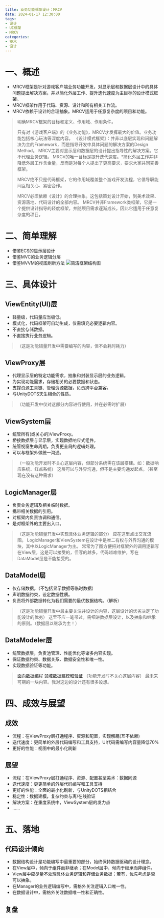 ```yaml
---
title: 业务功能框架设计：MRCV
date: 2024-01-17 12:30:00
tags:
- 设计
- UI框架
- MRCV
categories: 
- 技术
- 设计
---
```


# 一、概述
- MRCV框架是针对游戏客户端业务功能开发，对显示层和数据层设计中的具体问题提出解决方案，并以简化外层工作、提升迭代速度为主目标的设计模式框架。
- MRCV框架作用于代码、资源、设计和所有相关工作流。
- MRCV依赖于设计的合理抽象。MRCV适用于任意复杂度的项目和功能。

<!--more-->

>明确MRCV框架的目标和定义、作用域、作用条件。
>
>只有对《游戏客户端》的《业务功能》，MRCV才发挥最大的价值。业务功能包括核心玩法等深度内容。
> 《设计模式框架》：并非以底层实现和问题解决为主的Framework，而是指导开发中具体问题的解决方案的Design Method。
>MRCV主要对显示层和数据层的设计提出指导性的解决方案。它不代理业务逻辑。
>MRCV的唯一目标是提升迭代速度。*简化外层工作并非降低外层工作含金量，反而是对每个人提出了更高要求，要求大家共同完善框架。
>
> MRCV绝不只是代码框架，它的作用域覆盖整个游戏开发流程，它倡导职能间互相关心、紧密合作。
> 
>MRCV必须依赖《设计》的合理抽象。这包括策划设计开始，到美术效果、资源落地、代码设计的全部内容。
>MRCV并非Framework类框架，它是一个提供设计指导的轻度框架，并随项目需求逐渐成长。因此它适用于任意复杂度的项目。

# 二、简单理解
- 借鉴ECS的显示层设计
- 借鉴MVC的业务逻辑分层
- 借鉴MVVM的视图刷新方法
![简洁框架结构图](basic.png)

# 三、具体设计

## ViewEntity(UI)层
- 轻量级，代码量应当极低。
- 模式化，代码框架可自动生成，仅需填充必要逻辑内容。
- 不直接存储数据。
- 不直接执行业务逻辑。
>（这是功能铺量开发中需要编写的内容，但不会耗时耗力）

## ViewProxy层
- 代理显示层的特定功能需求，抽象和封装显示层的业务逻辑。
- 为实现功能需求，存储相关的必要数据和状态。
- 支撑资源工具链、管理资源数据，负责跨平台兼容。
- 与UnityDOTS天生相合的性质。
>（功能开发中仅对这部分内容进行使用，并在必需时扩展）

## ViewSystem层
- 统管所有(或关心的)ViewProxy。
- 桥接数据层与显示层，实现数据响应式组件。
- 统管视窗生命周期，负责更全局的逻辑处理。
- 可以与框架外做统一沟通。
>（一般功能开发时不关心这层内容，但部分系统需在该层搭建。如：数据响应系统、红点系统）
>这层可以与外界沟通，但不是主要沟通发起点。（甚至现在没有这种需求）

## LogicManager层
- 负责业务逻辑及相关临时数据。
- 携带相关数据的引用。
- 对框架内负责协调和通信。
- 是对框架外的主要出入口。
>（这是功能铺量开发中实现具体业务逻辑的部分）
>应在这里点出交互流图。
>LogicManager和ViewSystem在设计中是唯二有权与外界沟通的模块，其中以LogicManager为主。
>常常为了图方便把对框架外的调用逻辑写在View层，这是可以接受的，但写的越多，代码越难维护。写在DataModel层是不能接受的。

## DataModel层
- 仅存储数据。（不包括显示数据等临时数据）
- 声明数据约束，设定数据性质。
- 负责将外部数据转化为我们需要的最优数据结构。（解析）
>（这是功能铺量开发中最主要关注并设计的内容，这层设计的优劣决定了功能设计的优劣）
>这里不应一笔带过，需细讲数据层设计，以及抽象和继承的原则。（数据层以继承为主！）

## DataModeler层
- 统管数据层，负责池管理、性能优化等诸多内容实现。
- 保证数据约束、数据关系、数据安全性和唯一性。
- 实现数据验证等功能。
> [面向数据编程](https://blog.csdn.net/u013716859/category_11142807.html)
> [领域数据建模和验证](http://www.jos.org.cn/html/2018/6/5460.htm)
> （功能开发时不关心这层内容）
>最未来可期的一块内容。我对这边的设计还有很多设想。


# 四、成效与展望
## 成效
- 流程：在ViewProxy层打通程序、资源和配置，实现解耦(互不依赖)
- 迭代速度：更简单的外层代码编写和工具支持，UI代码需编写内容量降低70%
- 更好的性能：视图中的最小化刷新

## 展望
- 流程：在ViewProxy层打通程序、资源、配置甚至美术：数据同源
- 迭代速度：更更简单的外层代码编写和工具支持
- 更好的性能：全面的最小化刷新，与UnityDOTS相结合
- 稳定性：数据建模，复杂约束与离/在线验证
- 解决方案：在重度系统中，ViewSystem层的发力点
- ……

# 五、落地
## 代码设计倾向
- 数据结构设计是功能编写中最重要的部分，始终保持数据驱动的设计理念。
- 在View层中，倾向于组件而非继承；在Model层中，倾向于继承而非组件。
- View层中应尽量不处理具体业务逻辑和存储业务数据；若有，优先考虑是否可以抽象。
- 在Manager的业务逻辑编写中，需格外关注逻辑入口唯一性。
- 在数据设计中，需格外关注数据唯一性和正确性。

## 复盘